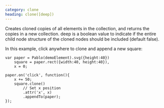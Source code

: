```yaml
---
category: clone
heading: clone([deep])
---
```


Creates cloned copies of all elements in the collection, and returns the copies in a new collection. deep is a boolean value to indicate if the entire child node structure of the cloned nodes should be included (default false).

In this example, click anywhere to clone and append a new square:

    var paper = Pablo(demoElement).svg({height:40})
        square = paper.rect({width:40, height:40}),
        x = 0;

    paper.on('click', function(){
        x += 50;
        square.clone()
            // Set x position
            .attr('x', x)
            .appendTo(paper);
    });